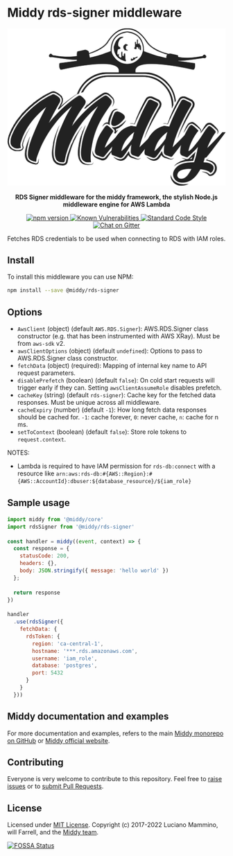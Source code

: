 # Middy rds-signer middleware

<div align="center">
  <img alt="Middy logo" src="https://raw.githubusercontent.com/middyjs/middy/main/docs/img/middy-logo.svg"/>
</div>

<div align="center">
  <p><strong>RDS Signer middleware for the middy framework, the stylish Node.js middleware engine for AWS Lambda</strong></p>
</div>

<div align="center">
<p>
  <a href="http://badge.fury.io/js/%40middy%2Frds-signer">
    <img src="https://badge.fury.io/js/%40middy%2Frds-signer.svg" alt="npm version" style="max-width:100%;">
  </a>
  <a href="https://snyk.io/test/github/middyjs/middy">
    <img src="https://snyk.io/test/github/middyjs/middy/badge.svg" alt="Known Vulnerabilities" data-canonical-src="https://snyk.io/test/github/middyjs/middy" style="max-width:100%;">
  </a>
  <a href="https://standardjs.com/">
    <img src="https://img.shields.io/badge/code_style-standard-brightgreen.svg" alt="Standard Code Style"  style="max-width:100%;">
  </a>
  <a href="https://gitter.im/middyjs/Lobby">
    <img src="https://badges.gitter.im/gitterHQ/gitter.svg" alt="Chat on Gitter"  style="max-width:100%;">
  </a>
</p>
</div>

Fetches RDS credentials to be used when connecting to RDS with IAM roles.

## Install

To install this middleware you can use NPM:

```bash
npm install --save @middy/rds-signer
```


## Options

- `AwsClient` (object) (default `AWS.RDS.Signer`): AWS.RDS.Signer class constructor (e.g. that has been instrumented with AWS XRay). Must be from `aws-sdk` v2.
- `awsClientOptions` (object) (default `undefined`): Options to pass to AWS.RDS.Signer class constructor.
- `fetchData` (object) (required): Mapping of internal key name to API request parameters.
- `disablePrefetch` (boolean) (default `false`): On cold start requests will trigger early if they can. Setting `awsClientAssumeRole` disables prefetch.
- `cacheKey` (string) (default `rds-signer`): Cache key for the fetched data responses. Must be unique across all middleware.
- `cacheExpiry` (number) (default `-1`): How long fetch data responses should be cached for. `-1`: cache forever, `0`: never cache, `n`: cache for n ms.
- `setToContext` (boolean) (default `false`): Store role tokens to `request.context`.

NOTES:
- Lambda is required to have IAM permission for `rds-db:connect` with a resource like `arn:aws:rds-db:#{AWS::Region}:#{AWS::AccountId}:dbuser:${database_resource}/${iam_role}`

## Sample usage

```javascript
import middy from '@middy/core'
import rdsSigner from '@middy/rds-signer'

const handler = middy((event, context) => {
  const response = {
    statusCode: 200,
    headers: {},
    body: JSON.stringify({ message: 'hello world' })
  };

  return response
})

handler
  .use(rdsSigner({
    fetchData: {
      rdsToken: {
        region: 'ca-central-1',
        hostname: '***.rds.amazonaws.com',
        username: 'iam_role',
        database: 'postgres',
        port: 5432
      }
    }
  }))
```


## Middy documentation and examples

For more documentation and examples, refers to the main [Middy monorepo on GitHub](https://github.com/middyjs/middy) or [Middy official website](https://middy.js.org).


## Contributing

Everyone is very welcome to contribute to this repository. Feel free to [raise issues](https://github.com/middyjs/middy/issues) or to [submit Pull Requests](https://github.com/middyjs/middy/pulls).


## License

Licensed under [MIT License](LICENSE). Copyright (c) 2017-2022 Luciano Mammino, will Farrell, and the [Middy team](https://github.com/middyjs/middy/graphs/contributors).

<a href="https://app.fossa.io/projects/git%2Bgithub.com%2Fmiddyjs%2Fmiddy?ref=badge_large">
  <img src="https://app.fossa.io/api/projects/git%2Bgithub.com%2Fmiddyjs%2Fmiddy.svg?type=large" alt="FOSSA Status"  style="max-width:100%;">
</a>
